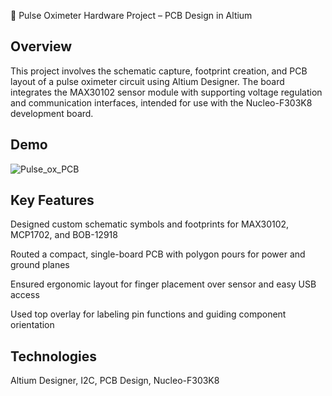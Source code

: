 📁 Pulse Oximeter Hardware Project – PCB Design in Altium

## Overview
This project involves the schematic capture, footprint creation, and PCB layout of a pulse oximeter circuit using Altium Designer. The board integrates the MAX30102 sensor module with supporting voltage regulation and communication interfaces, intended for use with the Nucleo-F303K8 development board.

## Demo

![Pulse_ox_PCB](Pulse_ox_PCB.png)


## Key Features

Designed custom schematic symbols and footprints for MAX30102, MCP1702, and BOB-12918

Routed a compact, single-board PCB with polygon pours for power and ground planes

Ensured ergonomic layout for finger placement over sensor and easy USB access

Used top overlay for labeling pin functions and guiding component orientation

## Technologies

Altium Designer, I2C, PCB Design, Nucleo-F303K8
